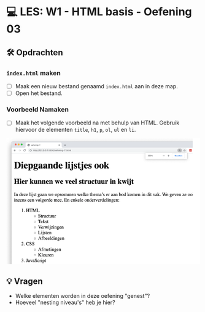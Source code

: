 # 💻 LES: W1 - HTML basis - Oefening 03

## 🛠️ Opdrachten

### `index.html` maken

 - [ ] Maak een nieuw bestand genaamd `index.html` aan in deze map.
 - [ ] Open het bestand.

### Voorbeeld Namaken

- [ ] Maak het volgende voorbeeld na met behulp van HTML. Gebruik hiervoor de elementen `title`, `h1`, `p`, `ol`, `ul` en `li`.

![Alt text](image.png)

## 💡 Vragen

 - Welke elementen worden in deze oefening "genest"?
 - Hoeveel "nesting niveau's" heb je hier?